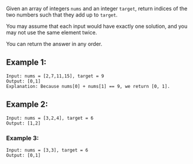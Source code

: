 Given an array of integers `nums` and an integer `target`, return indices of the two numbers such that they add up to `target`.

You may assume that each input would have exactly one solution, and you may not use the same element twice.

You can return the answer in any order.
 

## Example 1:

```
Input: nums = [2,7,11,15], target = 9
Output: [0,1]
Explanation: Because nums[0] + nums[1] == 9, we return [0, 1].
```

## Example 2:

```
Input: nums = [3,2,4], target = 6
Output: [1,2]
```

### Example 3:

```
Input: nums = [3,3], target = 6
Output: [0,1]
```